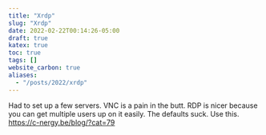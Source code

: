 ```yaml
---
title: "Xrdp"
slug: "Xrdp"
date: 2022-02-22T00:14:26-05:00
draft: true
katex: true
toc: true
tags: []
website_carbon: true
aliases:
  - "/posts/2022/xrdp"
---
```




Had to set up a few servers. VNC is a pain in the butt. RDP is nicer because you can get multiple users up on it easily. 
The defaults suck.
Use this.
https://c-nergy.be/blog/?cat=79











